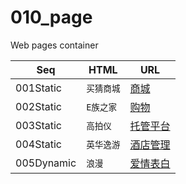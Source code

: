 # 010_page
Web pages container

|Seq                      |HTML                           |URL                          |
|-------------------------|-------------------------------|-----------------------------|
|001Static                |`买猜商城`                      |[商城](https://feiji110.github.io/010_page/S.C/inex.html)          |
|002Static                |`E族之家`                       |[购物](https://feiji110.github.io/010_page/02_Ezu/index.html)             |
|003Static                |`高拍仪`                        |[托管平台](https://feiji110.github.io/010_page/01_gaopaiyi/01index.html)  |
|004Static                |`英华逸游`                      |[酒店管理](https://feiji110.github.io/010_page/yinghua/yinghua.html)      |
|005Dynamic               |`浪漫`                          |[爱情表白](https://feiji110.github.io/010_page/love-master/index.html)      |


